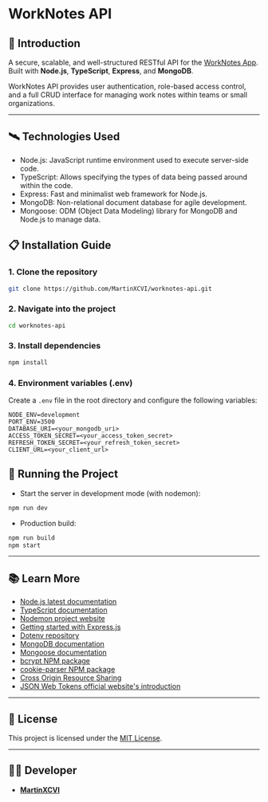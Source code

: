 # WorkNotes API

## 📄 Introduction

A secure, scalable, and well-structured RESTful API for the [WorkNotes App](https://github.com/MartinXCVI/worknotes-app). Built with **Node.js**, **TypeScript**, **Express**, and **MongoDB**.

WorkNotes API provides user authentication, role-based access control, and a full CRUD interface for managing work notes within teams or small organizations.

---

## 🛰️ Technologies Used

- Node.js: JavaScript runtime environment used to execute server-side code.
- TypeScript: Allows specifying the types of data being passed around within the code.
- Express: Fast and minimalist web framework for Node.js.
- MongoDB: Non-relational document database for agile development.
- Mongoose: ODM (Object Data Modeling) library for MongoDB and Node.js to manage data.

## 📋 Installation Guide

### 1. Clone the repository
```bash
git clone https://github.com/MartinXCVI/worknotes-api.git
```

### 2. Navigate into the project
```bash
cd worknotes-api
```

### 3. Install dependencies
```bash
npm install
```

### 4. Environment variables (.env)

Create a `.env` file in the root directory and configure the following variables:

```
NODE_ENV=development
PORT_ENV=3500
DATABASE_URI=<your_mongodb_uri>
ACCESS_TOKEN_SECRET=<your_access_token_secret>
REFRESH_TOKEN_SECRET=<your_refresh_token_secret>
CLIENT_URL=<your_client_url>
```

## 🚀 Running the Project

- Start the server in development mode (with nodemon):

```bash
npm run dev
```

- Production build:
```bash
npm run build
npm start
```

---

## 📚 Learn More

- [Node.js latest documentation](https://nodejs.org/docs/latest/api/)
- [TypeScript documentation](https://www.typescriptlang.org/docs/)
- [Nodemon project website](https://nodemon.io/)
- [Getting started with Express.js](https://expressjs.com/en/starter/installing.html)
- [Dotenv repository](https://github.com/motdotla/dotenv#readme)
- [MongoDB documentation](https://www.mongodb.com/docs/)
- [Mongoose documentation](https://mongoosejs.com/docs/)
- [bcrypt NPM package](https://www.npmjs.com/package/bcrypt)
- [cookie-parser NPM package](https://www.npmjs.com/package/cookie-parser)
- [Cross Origin Resource Sharing](https://developer.mozilla.org/en-US/docs/Web/HTTP/CORS)
- [JSON Web Tokens official website's introduction](https://jwt.io/introduction)
---

## 📜 License

This project is licensed under the [MIT License](LICENSE).

---

## 🧑‍💻 Developer

- [**MartinXCVI**](https://github.com/MartinXCVI)
